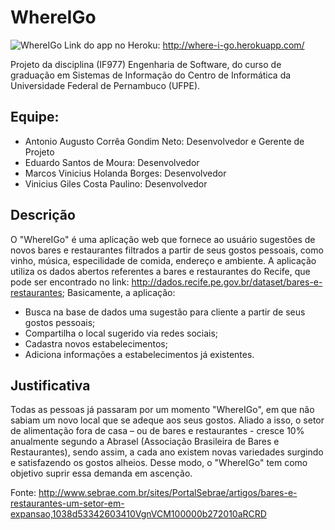 # WhereIGo
![WhereIGo](https://user-images.githubusercontent.com/18203276/31318014-7114942a-ac21-11e7-952b-dcfd46b3b2f3.png)
Link do app no Heroku: http://where-i-go.herokuapp.com/

Projeto da disciplina (IF977) Engenharia de Software, do curso de graduação em Sistemas de Informação do Centro de Informática da Universidade Federal de Pernambuco (UFPE).

## Equipe:
* Antonio Augusto Corrêa Gondim Neto: Desenvolvedor e Gerente de Projeto
* Eduardo Santos de Moura: Desenvolvedor
* Marcos Vinicius Holanda Borges: Desenvolvedor
* Vinicius Giles Costa Paulino: Desenvolvedor

## Descrição
O "WhereIGo" é uma aplicação web que fornece ao usuário sugestões de novos bares e restaurantes filtrados a partir de seus gostos pessoais, como vinho, música, especilidade de comida, endereço e ambiente. A aplicação utiliza os dados abertos referentes a bares e restaurantes do Recife, que pode ser encontrado no link: http://dados.recife.pe.gov.br/dataset/bares-e-restaurantes; Basicamente, a aplicação: 

* Busca na base de dados uma sugestão para cliente a partir de seus gostos pessoais;
* Compartilha o local sugerido via redes sociais;
* Cadastra novos estabelecimentos;
* Adiciona informações a estabelecimentos já existentes.

## Justificativa
Todas as pessoas já passaram por um momento "WhereIGo", em que não sabiam um novo local que se adeque aos seus gostos. Aliado a isso, o setor de alimentação fora de casa – ou de bares e restaurantes - cresce 10% anualmente segundo a Abrasel (Associação Brasileira de Bares e Restaurantes), sendo assim, a cada ano existem novas variedades surgindo e satisfazendo os gostos alheios. Desse modo, o "WhereIGo" tem como objetivo suprir essa demanda em ascenção.

Fonte: http://www.sebrae.com.br/sites/PortalSebrae/artigos/bares-e-restaurantes-um-setor-em-expansao,1038d53342603410VgnVCM100000b272010aRCRD
